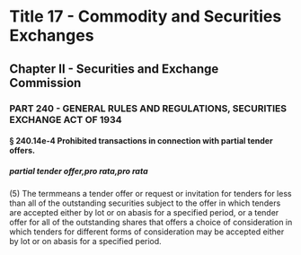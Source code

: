 
# Title 17 - Commodity and Securities Exchanges
## Chapter II - Securities and Exchange Commission
### PART 240 - GENERAL RULES AND REGULATIONS, SECURITIES EXCHANGE ACT OF 1934
#### § 240.14e-4 Prohibited transactions in connection with partial tender offers.
##### partial tender offer,pro rata,pro rata

(5) The termmeans a tender offer or request or invitation for tenders for less than all of the outstanding securities subject to the offer in which tenders are accepted either by lot or on abasis for a specified period, or a tender offer for all of the outstanding shares that offers a choice of consideration in which tenders for different forms of consideration may be accepted either by lot or on abasis for a specified period.
